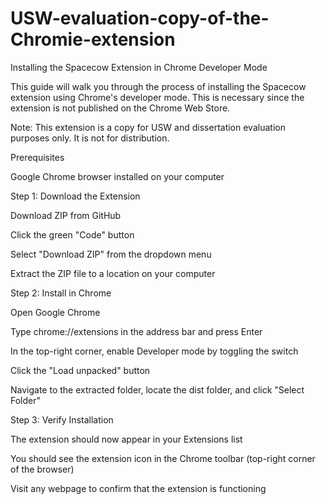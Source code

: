 # USW-evaluation-copy-of-the-Chromie-extension

Installing the Spacecow Extension in Chrome Developer Mode

This guide will walk you through the process of installing the Spacecow extension using Chrome's developer mode. This is necessary since the extension is not published on the Chrome Web Store.

Note: This extension is a copy for USW and dissertation evaluation purposes only. It is not for distribution.

Prerequisites

Google Chrome browser installed on your computer

Step 1: Download the Extension

Download ZIP from GitHub

Click the green "Code" button

Select "Download ZIP" from the dropdown menu

Extract the ZIP file to a location on your computer

Step 2: Install in Chrome

Open Google Chrome

Type chrome://extensions in the address bar and press Enter

In the top-right corner, enable Developer mode by toggling the switch

Click the "Load unpacked" button

Navigate to the extracted folder, locate the dist folder, and click "Select Folder"

Step 3: Verify Installation

The extension should now appear in your Extensions list

You should see the extension icon in the Chrome toolbar (top-right corner of the browser)

Visit any webpage to confirm that the extension is functioning
